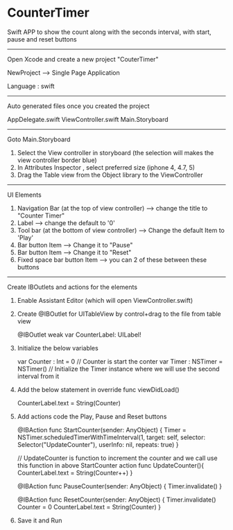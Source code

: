 # CounterTimer
Swift APP to show the count along with the seconds interval, with start, pause and reset buttons

------

Open Xcode and create a new project "CouterTimer"

NewProject --> Single Page Application 

Language : swift

--------------

Auto generated files once you created the project

AppDelegate.swift
ViewController.swift
Main.Storyboard

--------------

Goto Main.Storyboard

1. Select the View controller in storyboard (the selection will makes the view controller border blue)
2. In Attributes Inspector , select preferred size (iphone 4, 4.7, 5)
3. Drag the Table view from the Object library to the ViewController

--------------

UI Elements

  1. Navigation Bar (at the top of view controller) --> change the title to "Counter Timer"
  2. Label --> change the default to '0'
  3. Tool bar (at the bottom of view controller) --> Change the default Item to 'Play'
  4. Bar button Item --> Change it to "Pause"
  5. Bar button Item --> Change it to "Reset"
  6. Fixed space bar button Item --> you can 2 of these between these buttons
  
--------------

Create IBOutlets and actions for the elements

1. Enable Assistant Editor (which will open ViewController.swift)
2. Create @IBOutlet for UITableView by control+drag to the file from table view

    @IBOutlet weak var CounterLabel: UILabel!
    
3. Initialize the below variables

    var Counter : Int = 0 // Counter is start the conter 
    var Timer : NSTimer = NSTimer() // Initialize the Timer instance where we will use the second interval from it
4. Add the below statement in override func viewDidLoad()

    CounterLabel.text = String(Counter)

5. Add actions code the Play, Pause and Reset buttons
    
    @IBAction func StartCounter(sender: AnyObject) {
        Timer = NSTimer.scheduledTimerWithTimeInterval(1, target: self, selector: Selector("UpdateCounter"), userInfo: nil, repeats: true)
    }
    
    // UpdateCounter is function to increment the counter and we call use this function in above StartCounter action
    func UpdateCounter(){
        CounterLabel.text = String(Counter++)
    }
    
    @IBAction func PauseCounter(sender: AnyObject) {
        Timer.invalidate()
    }
    
    @IBAction func ResetCounter(sender: AnyObject) {
        Timer.invalidate()
        Counter = 0
        CounterLabel.text = String(Counter)
    }


6. Save it and Run
